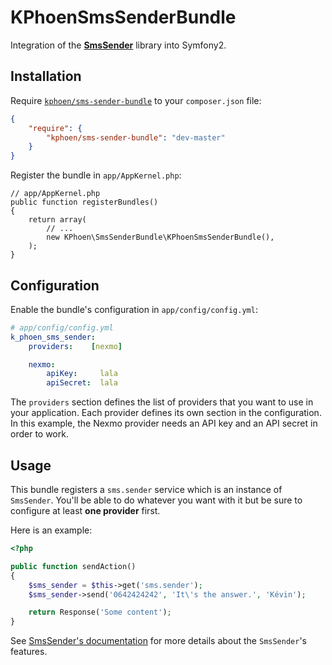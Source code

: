 KPhoenSmsSenderBundle
=====================

Integration of the [**SmsSender**](https://github.com/Carpe-Hora/SmsSender/)
library into Symfony2.


Installation
------------

Require [`kphoen/sms-sender-bundle`](https://packagist.org/packages/kphoen/sms-sender-bundle)
to your `composer.json` file:


```json
{
    "require": {
        "kphoen/sms-sender-bundle": "dev-master"
    }
}
```

Register the bundle in `app/AppKernel.php`:

    // app/AppKernel.php
    public function registerBundles()
    {
        return array(
            // ...
            new KPhoen\SmsSenderBundle\KPhoenSmsSenderBundle(),
        );
    }

Configuration
-------------

Enable the bundle's configuration in `app/config/config.yml`:

``` yaml
# app/config/config.yml
k_phoen_sms_sender:
    providers:    [nexmo]

    nexmo:
        apiKey:     lala
        apiSecret:  lala
```

The `providers` section defines the list of providers that you want to use in
your application.
Each provider defines its own section in the configuration. In this example, the
Nexmo provider needs an API key and an API secret in order to work.

Usage
-----

This bundle registers a `sms.sender` service which is an instance
of `SmsSender`. You'll be able to do whatever you want with it but be sure to
configure at least **one provider** first.

Here is an example:

```php
<?php

public function sendAction()
{
    $sms_sender = $this->get('sms.sender');
    $sms_sender->send('0642424242', 'It\'s the answer.', 'Kévin');

    return Response('Some content');
}
```

See [SmsSender's documentation](https://github.com/Carpe-Hora/SmsSender/) for
more details about the `SmsSender`'s features.
